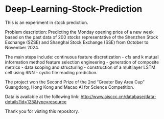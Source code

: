 # Deep-Learning-Stock-Prediction

This is an experiment in stock prediction.

Problem description: Predicting the Monday opening price of a new week based on the past data of 200 stocks representative of the Shenzhen Stock Exchange (SZSE) and Shanghai Stock Exchange (SSE) from October to November 2024.

The main steps include: continuous feature discretization - cfs and k mutual information method feature selection engineering - generation of composite metrics - data scoping and structuring - construction of a multilayer LSTM cell using RNN - cyclic file reading prediction.

The project won the Second Prize of the 2nd “Greater Bay Area Cup” Guangdong, Hong Kong and Macao AI for Science Competition.

Data is available at the following link: http://www.aisccc.cn/database/data-details?id=125&type=resource

Thank you for visting this repository.

